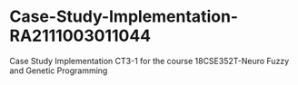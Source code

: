 # Case-Study-Implementation-RA2111003011044
Case Study Implementation CT3-1 for the course 18CSE352T-Neuro Fuzzy and Genetic Programming
